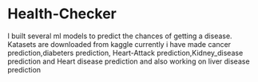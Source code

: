 # Health-Checker
I built several ml models to predict the chances of getting a disease.
Katasets are downloaded from kaggle 
currently i have made cancer prediction,diabeters prediction, Heart-Attack prediction,Kidney_disease prediction and Heart disease prediction and also working on liver disease prediction 
